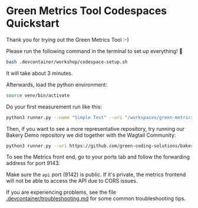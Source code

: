 # Green Metrics Tool Codespaces Quickstart

Thank you for trying out the Green Metrics Tool :-)

Please run the following command in the terminal to set up everything! 🚀

```sh
bash .devcontainer/workshop/codespace-setup.sh
```

It will take about 3 minutes.

Afterwards, load the python environment:

```sh
source venv/bin/activate
```

Do your first measurement run like this:

```sh
python3 runner.py --name "Simple Test" --uri "/workspaces/green-metrics-tool/example-applications/" --filename "stress/usage_scenario.yml" --skip-system-checks --dev-no-optimizations --dev-cache-build
```

Then, if you want to see a more representative repository, try running our Bakery Demo repository we did together with the Wagtail Community:

```sh
python3 runner.py --uri https://github.com/green-coding-solutions/bakerydemo --branch gmt --skip-system-checks --dev-no-optimization --dev-cache-build --skip-unsafe --name "Bakery Demo Test"
```

To see the Metrics front end, go to your ports tab and follow the forwarding address for port 9143.

Make sure the `api` port (9142) is public. If it's private, the metrics frontend will not be able to access the API due to CORS issues.

If you are experiencing problems, see the file [.devcontainer/troubleshooting.md](./troubleshooting.md) for some common troubleshooting tips.
